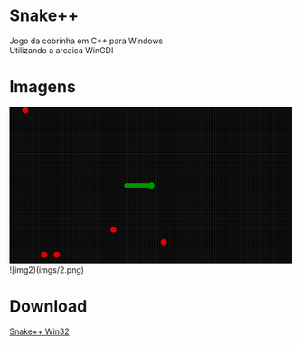 # Snake++
Jogo da cobrinha em C++ para Windows  
Utilizando a arcaica WinGDI
# Imagens
![img1](imgs/1.png)
![img2)(imgs/2.png)
# Download
[Snake++ Win32](https://github.com/guimoliveira/snake_plus_plus/raw/master/bin/Release/Snake%2B%2B.exe)
